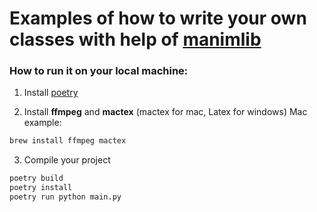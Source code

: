 # Examples of how to write your own classes with help of [manimlib](https://github.com/3b1b/manim)

### How to run it on your local machine:
1. Install [poetry](https://python-poetry.org/)

2. Install **ffmpeg** and **mactex** (mactex for mac, Latex for windows)
Mac example:
```bash
brew install ffmpeg mactex
```

3. Compile your project
```bash
poetry build
poetry install
poetry run python main.py
```

